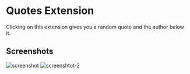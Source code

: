 # Quotes Extension

Clicking on this extension gives you a random quote and the author below it.  

## Screenshots

![screenshot](https://user-images.githubusercontent.com/99909551/227568818-9acb6c04-fa00-4998-aacf-552b4a768327.jpeg)
![screenshtot-2](https://user-images.githubusercontent.com/99909551/227568838-90409639-2c58-4434-a442-4db70db69883.jpeg)
